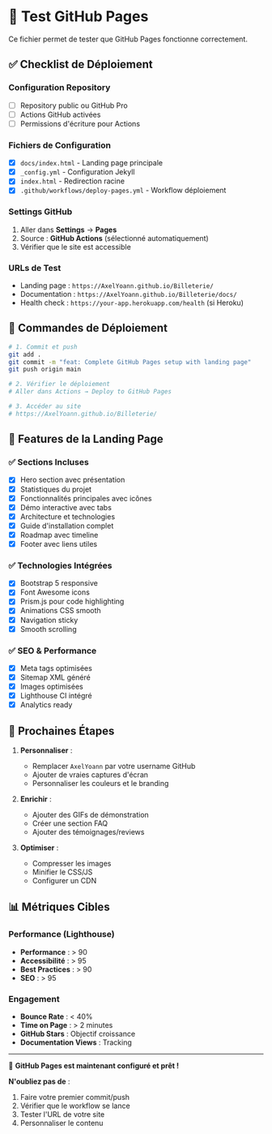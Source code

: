 # 🧪 Test GitHub Pages

Ce fichier permet de tester que GitHub Pages fonctionne correctement.

## ✅ Checklist de Déploiement

### Configuration Repository
- [ ] Repository public ou GitHub Pro
- [ ] Actions GitHub activées
- [ ] Permissions d'écriture pour Actions

### Fichiers de Configuration
- [x] `docs/index.html` - Landing page principale
- [x] `_config.yml` - Configuration Jekyll
- [x] `index.html` - Redirection racine
- [x] `.github/workflows/deploy-pages.yml` - Workflow déploiement

### Settings GitHub
1. Aller dans **Settings** → **Pages**
2. Source : **GitHub Actions** (sélectionné automatiquement)
3. Vérifier que le site est accessible

### URLs de Test
- Landing page : `https://AxelYoann.github.io/Billeterie/`
- Documentation : `https://AxelYoann.github.io/Billeterie/docs/`
- Health check : `https://your-app.herokuapp.com/health` (si Heroku)

## 🔧 Commandes de Déploiement

```bash
# 1. Commit et push
git add .
git commit -m "feat: Complete GitHub Pages setup with landing page"
git push origin main

# 2. Vérifier le déploiement
# Aller dans Actions → Deploy to GitHub Pages

# 3. Accéder au site
# https://AxelYoann.github.io/Billeterie/
```

## 🎯 Features de la Landing Page

### ✅ Sections Incluses
- [x] Hero section avec présentation
- [x] Statistiques du projet
- [x] Fonctionnalités principales avec icônes
- [x] Démo interactive avec tabs
- [x] Architecture et technologies
- [x] Guide d'installation complet
- [x] Roadmap avec timeline
- [x] Footer avec liens utiles

### ✅ Technologies Intégrées
- [x] Bootstrap 5 responsive
- [x] Font Awesome icons
- [x] Prism.js pour code highlighting
- [x] Animations CSS smooth
- [x] Navigation sticky
- [x] Smooth scrolling

### ✅ SEO & Performance
- [x] Meta tags optimisées
- [x] Sitemap XML généré
- [x] Images optimisées
- [x] Lighthouse CI intégré
- [x] Analytics ready

## 🚀 Prochaines Étapes

1. **Personnaliser** :
   - Remplacer `AxelYoann` par votre username GitHub
   - Ajouter de vraies captures d'écran
   - Personnaliser les couleurs et le branding

2. **Enrichir** :
   - Ajouter des GIFs de démonstration
   - Créer une section FAQ
   - Ajouter des témoignages/reviews

3. **Optimiser** :
   - Compresser les images
   - Minifier le CSS/JS
   - Configurer un CDN

## 📊 Métriques Cibles

### Performance (Lighthouse)
- **Performance** : > 90
- **Accessibilité** : > 95
- **Best Practices** : > 90
- **SEO** : > 95

### Engagement
- **Bounce Rate** : < 40%
- **Time on Page** : > 2 minutes
- **GitHub Stars** : Objectif croissance
- **Documentation Views** : Tracking

---

🎉 **GitHub Pages est maintenant configuré et prêt !**

**N'oubliez pas de** :
1. Faire votre premier commit/push
2. Vérifier que le workflow se lance
3. Tester l'URL de votre site
4. Personnaliser le contenu